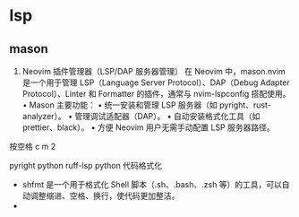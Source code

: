 # lsp

## mason 
1. Neovim 插件管理器（LSP/DAP 服务器管理）
在 Neovim 中，mason.nvim 是一个用于管理 LSP（Language Server Protocol）、DAP（Debug Adapter Protocol）、Linter 和 Formatter 的插件，通常与 nvim-lspconfig 搭配使用。
•	Mason 主要功能：
•	统一安装和管理 LSP 服务器（如 pyright、rust-analyzer）。
•	管理调试适配器（DAP）。
•	自动安装格式化工具（如 prettier、black）。
•	方便 Neovim 用户无需手动配置 LSP 服务器路径。

按空格   c m 2

pyright python 
ruff-lsp python 代码格式化


- shfmt 是一个用于格式化 Shell 脚本（.sh、.bash、.zsh 等）的工具，可以自动调整缩进、空格、换行，使代码更加整洁。
- 